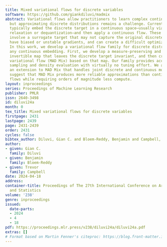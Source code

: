 ```yaml
---
title: Mixed variational flows for discrete variables
software: https://github.com/giankdiluvi/madmix
abstract: Variational flows allow practitioners to learn complex continuous distributions,
  but approximating discrete distributions remains a challenge. Current methodologies
  typically embed the discrete target in a continuous space—usually via continuous
  relaxation or dequantization—and then apply a continuous flow. These approaches
  involve a surrogate target that may not capture the original discrete target, might
  have biased or unstable gradients, and can create a difficult optimization problem.
  In this work, we develop a variational flow family for discrete distributions without
  any continuous embedding. First, we develop a measure-preserving and discrete (MAD)
  invertible map that leaves the discrete target invariant, and then create a mixed
  variational flow (MAD Mix) based on that map. Our family provides access to i.i.d.
  sampling and density evaluation with virtually no tuning effort. We also develop
  an extension to MAD Mix that handles joint discrete and continuous models. Our experiments
  suggest that MAD Mix produces more reliable approximations than continuous-embedding
  flows while requiring orders of magnitude less compute.
layout: inproceedings
series: Proceedings of Machine Learning Research
publisher: PMLR
issn: 2640-3498
id: diluvi24a
month: 0
tex_title: Mixed variational flows for discrete variables
firstpage: 2431
lastpage: 2439
page: 2431-2439
order: 2431
cycles: false
bibtex_author: Diluvi, Gian C. and Bloem-Reddy, Benjamin and Campbell, Trevor
author:
- given: Gian C.
  family: Diluvi
- given: Benjamin
  family: Bloem-Reddy
- given: Trevor
  family: Campbell
date: 2024-04-18
address:
container-title: Proceedings of The 27th International Conference on Artificial Intelligence
  and Statistics
volume: '238'
genre: inproceedings
issued:
  date-parts:
  - 2024
  - 4
  - 18
pdf: https://proceedings.mlr.press/v238/diluvi24a/diluvi24a.pdf
extras: []
# Format based on Martin Fenner's citeproc: https://blog.front-matter.io/posts/citeproc-yaml-for-bibliographies/
---
```

